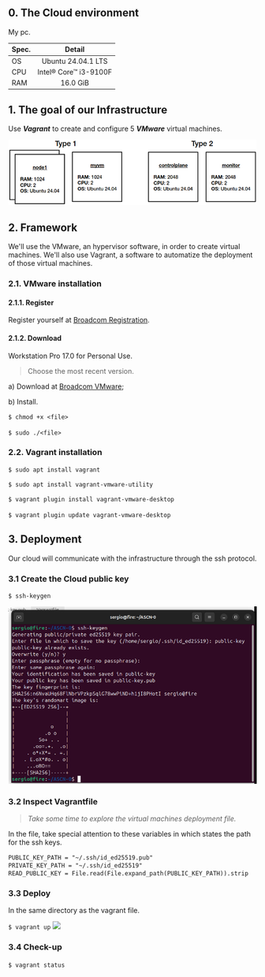 ## 0. The Cloud environment
My pc.

| Spec. |        Detail         |
| :---  |        :---:          |
| OS    | Ubuntu 24.04.1 LTS    |
| CPU   | Intel® Core™ i3-9100F |
| RAM   | 16.0 GiB              |

## 1. The goal of our Infrastructure
Use ***Vagrant*** to create and configure 5 ***VMware*** virtual machines.

![](assets/media/diagrams/goal_0.png)

## 2. Framework
We'll use the VMware, an hypervisor software, in order to create virtual machines. We'll also use Vagrant, a software to automatize the deployment of those virtual machines.
### 2.1. VMware installation
#### 2.1.1. Register
Register yourself at [Broadcom Registration](https://profile.broadcom.com/web/registration).

#### 2.1.2. Download
Workstation Pro 17.0 for Personal Use.
> Choose the most recent version.

a) Download at [Broadcom VMware](https://support.broadcom.com/group/ecx/productdownloads?subfamily=VMware+Workstation+Pro);

b) Install.

```
$ chmod +x <file>

$ sudo ./<file>
```


### 2.2. Vagrant installation
```
$ sudo apt install vagrant
```

```
$ sudo apt install vagrant-vmware-utility
```

```
$ vagrant plugin install vagrant-vmware-desktop

$ vagrant plugin update vagrant-vmware-desktop
```

## 3. Deployment
Our cloud will communicate with the infrastructure through the ssh protocol.
### 3.1 Create the Cloud public key
```
$ ssh-keygen
```

<img src=assets/media/showcase/ssh_key.png width=720>

### 3.2 Inspect Vagrantfile
> *Take some time to explore the virtual machines deployment file.*

In the file, take special attention to these variables in which states the path for the ssh keys.
```
PUBLIC_KEY_PATH = "~/.ssh/id_ed25519.pub"
PRIVATE_KEY_PATH = "~/.ssh/id_ed25519"
READ_PUBLIC_KEY = File.read(File.expand_path(PUBLIC_KEY_PATH)).strip
```

### 3.3 Deploy
In the same directory as the vagrant file.

```$ vagrant up```
<img src="media/diagrams/infrastructure1.png">

### 3.4 Check-up
```$ vagrant status```


